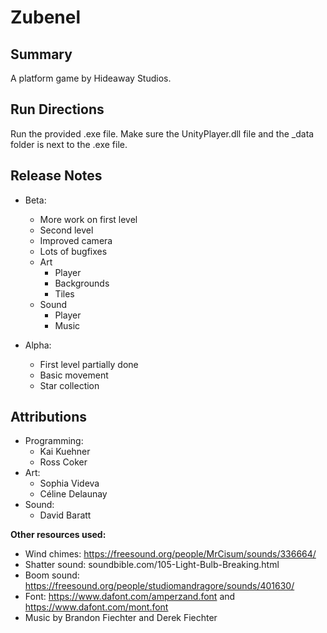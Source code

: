 # Zubenel #

## Summary ##

A platform game by Hideaway Studios.

## Run Directions ##

Run the provided .exe file. Make sure the UnityPlayer.dll file and the _data folder is next to the .exe file.

## Release Notes ##

- Beta:
  - More work on first level
  - Second level
  - Improved camera
  - Lots of bugfixes
  - Art
    - Player
    - Backgrounds
    - Tiles
  - Sound
    - Player
    - Music

- Alpha:
  - First level partially done
  - Basic movement
  - Star collection

## Attributions ##

- Programming:
  - Kai Kuehner
  - Ross Coker
- Art:
  - Sophia Videva
  - Céline Delaunay
- Sound:
  - David Baratt

**Other resources used:**

- Wind chimes: https://freesound.org/people/MrCisum/sounds/336664/
- Shatter sound: soundbible.com/105-Light-Bulb-Breaking.html
- Boom sound: https://freesound.org/people/studiomandragore/sounds/401630/
- Font: https://www.dafont.com/amperzand.font and https://www.dafont.com/mont.font
- Music by Brandon Fiechter and Derek Fiechter
